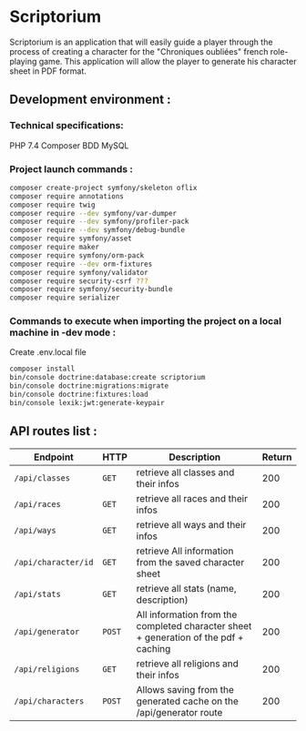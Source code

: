 # Scriptorium

Scriptorium is an application that will easily guide a player through the process of creating a character for the "Chroniques oubliées" french role-playing game. This application will allow the player to generate his character sheet in PDF format.

## Development environment :

### Technical specifications:

PHP 7.4
Composer
BDD MySQL

### Project launch commands :

```bash
composer create-project symfony/skeleton oflix
composer require annotations
composer require twig
composer require --dev symfony/var-dumper
composer require --dev symfony/profiler-pack
composer require --dev symfony/debug-bundle
composer require symfony/asset
composer require maker
composer require symfony/orm-pack
composer require --dev orm-fixtures
composer require symfony/validator
composer require security-csrf ???
composer require symfony/security-bundle
composer require serializer
```

### Commands to execute when importing the project on a local machine in -dev mode :

Create .env.local file

```bash
composer install
bin/console doctrine:database:create scriptorium
bin/console doctrine:migrations:migrate
bin/console doctrine:fixtures:load
bin/console lexik:jwt:generate-keypair
```

## API routes list :



| Endpoint| HTTP  | Description| Return|
| ------------------------- | ------------ | --------------------------------------------------------------------------------------------- | ----------------------- |
| `/api/classes`| `GET`| retrieve all classes and their infos| 200|
| `/api/races`| `GET`| retrieve all races and their infos| 200|
| `/api/ways`| `GET`| retrieve all ways and their infos| 200|
| `/api/character/id`| `GET`| retrieve All information from the saved character sheet| 200|
| `/api/stats`| `GET`| retrieve all stats (name, description)| 200|
| `/api/generator`| `POST`| All information from the completed character sheet + generation of the pdf + caching| 200|
| `/api/religions`| `GET`| retrieve all religions and their infos| 200|
| `/api/characters`| `POST`| Allows saving from the generated cache on the /api/generator route| 200|
